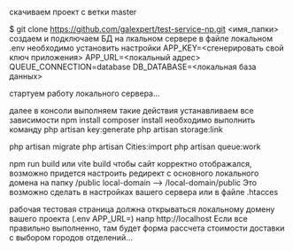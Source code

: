 
скачиваем проект с ветки master

$ git clone https://github.com/galexpert/test-service-np.git <имя_папки>
создаем и подключаем БД на лкальном сервере
в файле локальном .env необходимо установить настройки 
APP_KEY=<сгенерировать свой ключ приложения>
APP_URL=<локальный адрес>
QUEUE_CONNECTION=database
DB_DATABASE=<локальная база данных>


стартуем работу локального сервера...


далее в консоли выполняем такие действия
устанавливаем все зависимости
npm install
composer install
необходимо выполнить команду
php artisan key:generate
php artisan storage:link

php artisan migrate
php artisan Cities:import
php artisan queue:work

npm run build или vite build
чтобы сайт корректно отображался, возможно придется настроить редирект с основного локального домена на папку /public
local-domain --> /local-domain/public Это возможно сделать в настройках вашего сервера или в файле .htacces


рабочая тестовая страница должна открываться локальному домену вашего проекта (.env APP_URL=)  напр http://localhost
Если все правильно выполненно, там будет форма рассчета стоимости доставки с выбором городов отделений...
